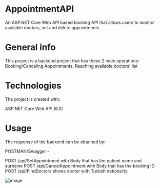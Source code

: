 # AppointmentAPI
An ASP.NET Core Web API based booking API that allows users to monitor available doctors, set and delete appointments

# General info
This project is a backend project that has these 2 main operations: Booking/Canceling Appointments, Reaching available doctors' list

# Technologies
The project is created with:

ASP.NET Core Web API (6.0)

# Usage
The response of the backend can be obtained by:

POSTMAN/Swagger - 

POST /api/SetAppointment with Body that has the patient name and surname
POST /api/CancelAppointment with Body that has the booking ID
POST /api/FindDoctors shows doctor with Turkish nationality

![image](https://github.com/goraldilara/AppointmentAPI/assets/33300564/449c7c20-ffeb-4adc-8a9f-5b1af9560271)

